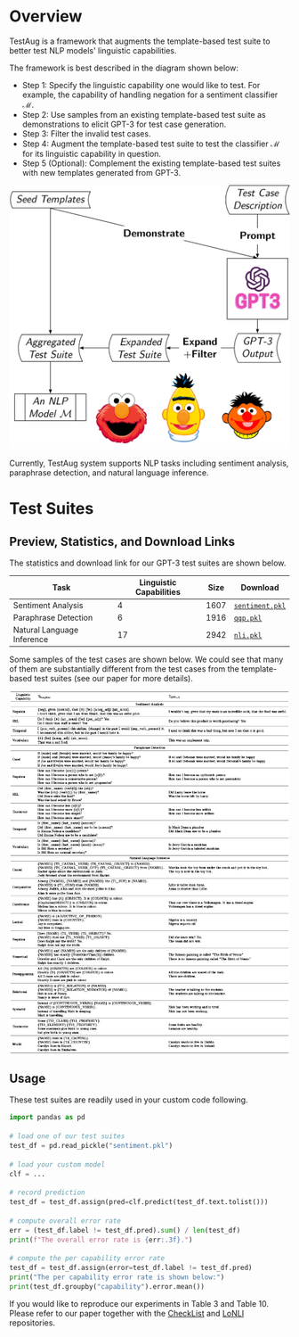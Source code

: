 # Overview

TestAug is a framework that augments the template-based test suite to better test NLP models' linguistic capabilities.

The framework is best described in the diagram shown below:
- Step 1: Specify the linguistic capability one would like to test. For example, the capability of handling negation for a sentiment classifier $\mathcal{M}$.
- Step 2: Use samples from an existing template-based test suite as demonstrations to elicit GPT-3 for test case generation. 
- Step 3: Filter the invalid test cases.
- Step 4: Augment the template-based test suite to test the classifier $\mathcal{M}$ for its linguistic capability in question.
- Step 5 (Optional): Complement the existing template-based test suites with new templates generated from GPT-3.

![](resources/001.png)

Currently, TestAug system supports NLP tasks including sentiment analysis, paraphrase detection, and natural language inference. 

# Test Suites

## Preview, Statistics, and Download Links

The statistics and download link for our GPT-3 test suites are shown below.

| Task                       | Linguistic Capabilities | Size | Download                              |
| -------------------------- | ----------------------- | ---- | ------------------------------------- |
| Sentiment Analysis         | 4                       | 1607 | [`sentiment.pkl`](data/sentiment.pkl) |
| Paraphrase Detection       | 6                       | 1916 | [`qqp.pkl`](data/qqp.pkl)             |
| Natural Language Inference | 17                      | 2942 | [`nli.pkl`](data/nli.pkl)             |

Some samples of the test cases are shown below. We could see that many of them are substantially different from the test cases from the template-based test suites (see our paper for more details).

![](resources/002.jpg)

## Usage

These test suites are readily used in your custom code following.

```python
import pandas as pd

# load one of our test suites
test_df = pd.read_pickle("sentiment.pkl")

# load your custom model 
clf = ...

# record prediction
test_df = test_df.assign(pred=clf.predict(test_df.text.tolist()))

# compute overall error rate
err = (test_df.label != test_df.pred).sum() / len(test_df)
print(f"The overall error rate is {err:.3f}.")

# compute the per capability error rate
test_df = test_df.assign(error=test_df.label != test_df.pred)
print("The per capability error rate is shown below:")
print(test_df.groupby("capability").error.mean())
```

If you would like to reproduce our experiments in Table 3 and Table 10. Please refer to our paper together with the [CheckList](https://github.com/marcotcr/checklist) and [LoNLI](https://github.com/microsoft/LoNLI) repositories.



